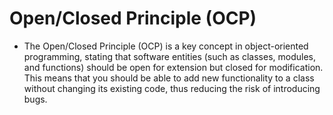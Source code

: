 # Open/Closed Principle (OCP)

- The Open/Closed Principle (OCP) is a key concept in object-oriented programming, stating that software entities (such as classes, modules, and functions) should be open for extension but closed for modification. This means that you should be able to add new functionality to a class without changing its existing code, thus reducing the risk of introducing bugs.

